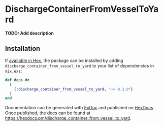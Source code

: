 # DischargeContainerFromVesselToYard

**TODO: Add description**

## Installation

If [available in Hex](https://hex.pm/docs/publish), the package can be installed
by adding `discharge_container_from_vessel_to_yard` to your list of dependencies in `mix.exs`:

```elixir
def deps do
  [
    {:discharge_container_from_vessel_to_yard, "~> 0.1.0"}
  ]
end
```

Documentation can be generated with [ExDoc](https://github.com/elixir-lang/ex_doc)
and published on [HexDocs](https://hexdocs.pm). Once published, the docs can
be found at <https://hexdocs.pm/discharge_container_from_vessel_to_yard>.

